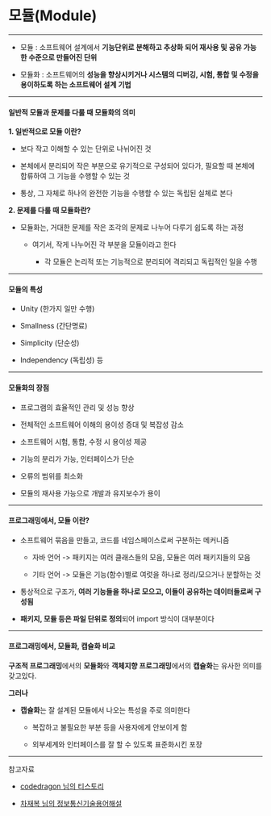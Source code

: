 # 모듈(Module)

---

- 모듈 : 소프트웨어 설계에서 **기능단위로 분해하고 추상화 되어 재사용 및 공유 가능한 수준으로 만들어진 단위**

- 모듈화 : 소프트웨어의 **성능을 향상시키거나 시스템의 디버깅, 시험, 통합 및 수정을 용이하도록 하는 소프트웨어 설계 기법**

---

#### 일반적 모듈과 문제를 다룰 때 모듈화의 의미

**1. 일반적으로 모듈 이란?**

- 보다 작고 이해할 수 있는 단위로 나뉘어진 것

- 본체에서 분리되어 작은 부분으로 유기적으로 구성되어 있다가, 필요할 때 본체에 합류하여 그 기능을 수행할 수 있는 것

- 통상, 그 자체로 하나의 완전한 기능을 수행할 수 있는 독립된 실체로 본다

**2. 문제를 다룰 때 모듈화란?**

- 모듈화는, 거대한 문제를 작은 조각의 문제로 나누어 다루기 쉽도록 하는 과정

    - 여기서, 작게 나누어진 각 부분을 모듈이라고 한다
    
        - 각 모듈은 논리적 또는 기능적으로 분리되어 격리되고 독립적인 일을 수행

---

#### 모듈의 특성

- Unity (한가지 일만 수행)

- Smallness (간단명료)

- Simplicity (단순성)

- Independency (독립성) 등

---

#### 모듈화의 장점

- 프로그램의 효율적인 관리 및 성능 향상

- 전체적인 소프트웨어 이해의 용이성 증대 및 복잡성 감소

- 소프트웨어 시험, 통합, 수정 시 용이성 제공

- 기능의 분리가 가능, 인터페이스가 단순

- 오류의 범위를 최소화

- 모듈의 재사용 가능으로 개발과 유지보수가 용이

---

#### 프로그래밍에서, 모듈 이란?

- 소프트웨어 묶음을 만들고, 코드를 네임스페이스로써 구분하는 메커니즘
    
    - 자바 언어 -> 패키지는 여러 클래스들의 모음, 모듈은 여러 패키지들의 모음
    
    - 기타 언어 -> 모듈은 기능(함수)별로 여럿을 하나로 정리/모으거나 분할하는 것
    
- 통상적으로 구조가, **여러 기능들을 하나로 모으고, 이들이 공유하는 데이터들로써 구성됨**

- **패키지, 모듈 등은 파일 단위로 정의**되어 import 방식이 대부분이다

---

#### 프로그래밍에서, 모듈화, 캡슐화 비교

**구조적 프로그래밍**에서의 **모듈화**와 **객체지향 프로그래밍**에서의 **캡슐화**는 유사한 의미를 갖고있다.

**그러나**

- **캡슐화**는 잘 설계된 모듈에서 나오는 특성을 주로 의미한다

    - 복잡하고 불필요한 부분 등을 사용자에게 안보이게 함
    
    - 외부세계와 인터페이스를 잘 할 수 있도록 표준화시킨 포장
    
---

참고자료

- [codedragon 님의 티스토리](https://codedragon.tistory.com/6139)

- [차재복 님의 정보통신기술용어해설](http://www.ktword.co.kr/word/abbr_view.php?m_temp1=2226)